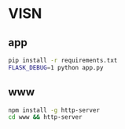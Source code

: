 # VISN

## app

```bash
pip install -r requirements.txt
FLASK_DEBUG=1 python app.py
```

## www

```bash
npm install -g http-server
cd www && http-server
```

